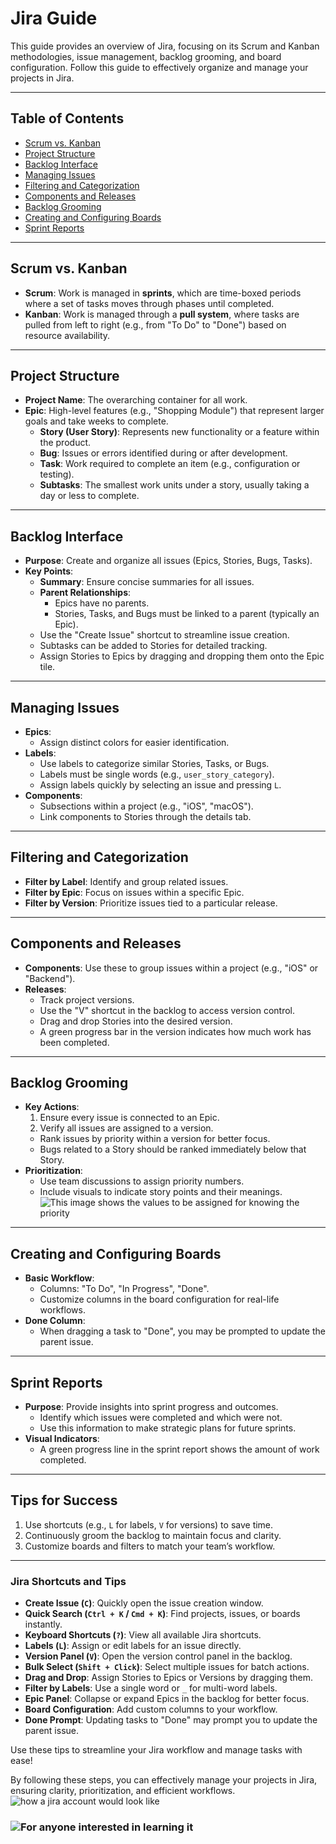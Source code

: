 # Jira Guide

This guide provides an overview of Jira, focusing on its Scrum and Kanban methodologies, issue management, backlog grooming, and board configuration. Follow this guide to effectively organize and manage your projects in Jira.

---

## Table of Contents
- [Scrum vs. Kanban](#scrum-vs-kanban)
- [Project Structure](#project-structure)
- [Backlog Interface](#backlog-interface)
- [Managing Issues](#managing-issues)
- [Filtering and Categorization](#filtering-and-categorization)
- [Components and Releases](#components-and-releases)
- [Backlog Grooming](#backlog-grooming)
- [Creating and Configuring Boards](#creating-and-configuring-boards)
- [Sprint Reports](#sprint-reports)

---

## Scrum vs. Kanban
- **Scrum**: Work is managed in **sprints**, which are time-boxed periods where a set of tasks moves through phases until completed.
- **Kanban**: Work is managed through a **pull system**, where tasks are pulled from left to right (e.g., from "To Do" to "Done") based on resource availability.

---

## Project Structure
- **Project Name**: The overarching container for all work.
- **Epic**: High-level features (e.g., "Shopping Module") that represent larger goals and take weeks to complete.
  - **Story (User Story)**: Represents new functionality or a feature within the product.
  - **Bug**: Issues or errors identified during or after development.
  - **Task**: Work required to complete an item (e.g., configuration or testing).
  - **Subtasks**: The smallest work units under a story, usually taking a day or less to complete.

---

## Backlog Interface
- **Purpose**: Create and organize all issues (Epics, Stories, Bugs, Tasks).
- **Key Points**:
  - **Summary**: Ensure concise summaries for all issues.
  - **Parent Relationships**: 
    - Epics have no parents.
    - Stories, Tasks, and Bugs must be linked to a parent (typically an Epic).
  - Use the "Create Issue" shortcut to streamline issue creation.
  - Subtasks can be added to Stories for detailed tracking.
  - Assign Stories to Epics by dragging and dropping them onto the Epic tile.

---

## Managing Issues
- **Epics**:
  - Assign distinct colors for easier identification.
- **Labels**:
  - Use labels to categorize similar Stories, Tasks, or Bugs.
  - Labels must be single words (e.g., `user_story_category`).
  - Assign labels quickly by selecting an issue and pressing `L`.
- **Components**:
  - Subsections within a project (e.g., "iOS", "macOS").
  - Link components to Stories through the details tab.

---

## Filtering and Categorization
- **Filter by Label**: Identify and group related issues.
- **Filter by Epic**: Focus on issues within a specific Epic.
- **Filter by Version**: Prioritize issues tied to a particular release.

---

## Components and Releases
- **Components**: Use these to group issues within a project (e.g., "iOS" or "Backend").
- **Releases**:
  - Track project versions.
  - Use the "V" shortcut in the backlog to access version control.
  - Drag and drop Stories into the desired version.
  - A green progress bar in the version indicates how much work has been completed.

---

## Backlog Grooming
- **Key Actions**:
  1. Ensure every issue is connected to an Epic.
  2. Verify all issues are assigned to a version.
  - Rank issues by priority within a version for better focus.
  - Bugs related to a Story should be ranked immediately below that Story.
- **Prioritization**:
  - Use team discussions to assign priority numbers.
  - Include visuals to indicate story points and their meanings.
![This image shows the values to be assigned for knowing the priority](https://github.com/user-attachments/assets/7a80bc66-1494-4fed-95da-3a839ea636d1)

---

## Creating and Configuring Boards
- **Basic Workflow**:
  - Columns: "To Do", "In Progress", "Done".
  - Customize columns in the board configuration for real-life workflows.
- **Done Column**:
  - When dragging a task to "Done", you may be prompted to update the parent issue.

---

## Sprint Reports
- **Purpose**: Provide insights into sprint progress and outcomes.
  - Identify which issues were completed and which were not.
  - Use this information to make strategic plans for future sprints.
- **Visual Indicators**:
  - A green progress line in the sprint report shows the amount of work completed.

---

## Tips for Success
1. Use shortcuts (e.g., `L` for labels, `V` for versions) to save time.
2. Continuously groom the backlog to maintain focus and clarity.
3. Customize boards and filters to match your team’s workflow.

---

### **Jira Shortcuts and Tips**


- **Create Issue (`C`)**: Quickly open the issue creation window.  
- **Quick Search (`Ctrl + K` / `Cmd + K`)**: Find projects, issues, or boards instantly.  
- **Keyboard Shortcuts (`?`)**: View all available Jira shortcuts.  
- **Labels (`L`)**: Assign or edit labels for an issue directly.  
- **Version Panel (`V`)**: Open the version control panel in the backlog.  
- **Bulk Select (`Shift + Click`)**: Select multiple issues for batch actions.  
- **Drag and Drop**: Assign Stories to Epics or Versions by dragging them.  
- **Filter by Labels**: Use a single word or `_` for multi-word labels.  
- **Epic Panel**: Collapse or expand Epics in the backlog for better focus.  
- **Board Configuration**: Add custom columns to your workflow.  
- **Done Prompt**: Updating tasks to "Done" may prompt you to update the parent issue.  

Use these tips to streamline your Jira workflow and manage tasks with ease!

By following these steps, you can effectively manage your projects in Jira, ensuring clarity, prioritization, and efficient workflows.
![how a jira account would look like](https://github.com/user-attachments/assets/2c11945c-488d-4e55-95a0-020674521c85)


### ![For anyone interested in learning it](https://youtu.be/NDVSMlVYxm8?feature=shared)
